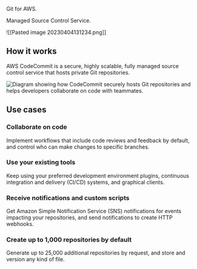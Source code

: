 Git for AWS.

Managed Source Control Service. 

![[Pasted image 20230404131234.png]]


## How it works

AWS CodeCommit is a secure, highly scalable, fully managed source control service that hosts private Git repositories.

![Diagram showing how CodeCommit securely hosts Git repositories and helps developers collaborate on code with teammates.](https://d1.awsstatic.com/products/codecommit/Product-Page-Diagram_AWS-CodeCommit%20(1)2.b33016d587d4c7aa6f132753294929982e2648b4.png)

## Use cases

### Collaborate on code

Implement workflows that include code reviews and feedback by default, and control who can make changes to specific branches.

### Use your existing tools

Keep using your preferred development environment plugins, continuous integration and delivery (CI/CD) systems, and graphical clients.

### Receive notifications and custom scripts

Get Amazon Simple Notification Service (SNS) notifications for events impacting your repositories, and send notifications to create HTTP webhooks.

### Create up to 1,000 repositories by default

Generate up to 25,000 additional repositories by request, and store and version any kind of file.